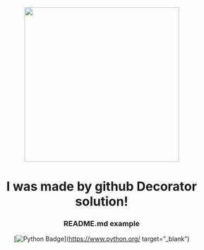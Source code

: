 <!--GENERATED-->
<div align="center">
<img src="https://img.freepik.com/free-vector/hand-drawn-flat-design-people-waving-illustration_23-2149207429.jpg" width="350"/>
<h1>I was made by github Decorator solution!</h1>
<h3>README.md example</h3>
</div>
<div align="center">

[![Python Badge](https://img.shields.io/badge/PY-Created%20with%20Python-green?style=for-the-badge&logo=Python&logoColor=yellow)](https://www.python.org/ target=”_blank”)
</div>
<!--END-->
